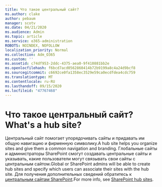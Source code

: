 ```yaml
---
title: Что такое центральный сайт?
ms.author: clake
author: pebaum
manager: scotv
ms.date: 04/21/2020
ms.audience: Admin
ms.topic: article
ms.service: o365-administration
ROBOTS: NOINDEX, NOFOLLOW
localization_priority: Normal
ms.collection: Adm_O365
ms.custom: ''
ms.assetid: c74df953-2ddc-4375-aea0-9f410881bb2e
ms.openlocfilehash: f6bcd7acd0562860414b72b9199a8c4a24d9bcf8
ms.sourcegitcommit: c6692ce0fa1358ec3529e59ca0ecdfdea4cdc759
ms.translationtype: MT
ms.contentlocale: ru-RU
ms.lasthandoff: 09/15/2020
ms.locfileid: "47767468"
---
```

# <a name="whats-a-hub-site"></a><span data-ttu-id="eea58-102">Что такое центральный сайт?</span><span class="sxs-lookup"><span data-stu-id="eea58-102">What's a hub site?</span></span>

<span data-ttu-id="eea58-103">Центральный сайт помогает упорядочивать сайты и придавать им общую навигацию и фирменную символику.</span><span class="sxs-lookup"><span data-stu-id="eea58-103">A hub site helps you organize sites and give them a common navigation and branding.</span></span> <span data-ttu-id="eea58-104">Глобальные сайты и администраторы SharePoint смогут создавать центральные сайты и указывать, какие пользователи могут связывать свои сайты с центральным сайтом.</span><span class="sxs-lookup"><span data-stu-id="eea58-104">Global or SharePoint admins will be able to create hub sites and specify which users can associate their sites with the hub site.</span></span> <span data-ttu-id="eea58-105">Для получения дополнительных сведений обратитесь к [центральным сайтам SharePoint](https://go.microsoft.com/fwlink/?linkid=869388).</span><span class="sxs-lookup"><span data-stu-id="eea58-105">For more info, see [SharePoint hub sites](https://go.microsoft.com/fwlink/?linkid=869388).</span></span>
  